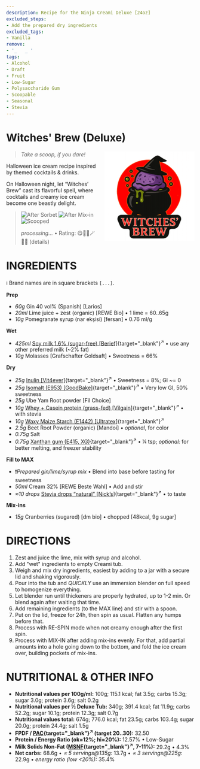 ```yaml
---
description: Recipe for the Ninja Creami Deluxe [24oz]
excluded_steps:
- Add the prepared dry ingredients
excluded_tags:
- Vanilla
remove:
- '_   _ '
tags:
- Alcohol
- Draft
- Fruit
- Low-Sugar
- Polysaccharide Gum
- Scoopable
- Seasonal
- Stevia
---
```

# Witches' Brew (Deluxe)
<img style="float: right; margin-left: 1.5em;" width=240 alt="Logo" src="logo-Witches-Brew.png" />

> *Take a scoop, if you dare!*

Halloween ice cream recipe inspired by themed cocktails & drinks.

On Halloween night, let “Witches’ Brew” cast its flavorful spell,
where cocktails and creamy ice cream become one beastly delight.

> <img width=220 alt="After Sorbet" src="_1.jpg" class="zoomable" />
> <img width=220 alt="After Mix-in" src="_2.jpg" class="zoomable" />
> <img width=220 alt="Scooped" src="_3.jpg" class="zoomable" />
> 
> *processing...* • Rating: 😋🧙‍♀️🪄🔥🎃 (details)

# INGREDIENTS

ℹ️ Brand names are in square brackets `[...]`.

**Prep**

  - _60g_ Gin 40 vol% (Spanish) [Larios]
  - _20ml_ Lime juice + zest (organic) [REWE Bio] • 1 lime = 60..65g
  - _10g_ Pomegranate syrup (nar ekşisi) [fersan] • 0.76 ml/g

**Wet**

  - _425ml_ [Soy milk 1.6% (sugar-free) \[Berief\]](/ice-creamery/info/ingredients/#soy-milk){target="_blank"}<sup>↗</sup> • use any other preferred milk (~2% fat)
  - _10g_ Molasses [Grafschafter Goldsaft] • Sweetness = 66%

**Dry**

  - _25g_ [Inulin \[Vit4ever\]](/ice-creamery/info/ingredients/#inulin){target="_blank"}<sup>↗</sup> • Sweetness = 8%; GI ~= 0
  - _25g_ [Isomalt (E953) \[GoodBake\]](/ice-creamery/info/ingredients/#isomalt-e953){target="_blank"}<sup>↗</sup> • Very low GI, 50% sweetness
  - _25g_ Ube Yam Root powder [Fil Choice]
  - _10g_ [Whey + Casein protein (grass-fed) \[Vilgain\]](/ice-creamery/info/ingredients/#whey-protein){target="_blank"}<sup>↗</sup> • with stevia
  - _10g_ [Waxy Maize Starch (E1442) \[Ultratex\]](/ice-creamery/info/ingredients/#waxy-maize-starch-e1442){target="_blank"}<sup>↗</sup>
  - _2.5g_ Beet Root Powder (organic) [Mandoi] • *optional*, for color
  - _0.75g_ Salt
  - _0.75g_ [Xanthan gum (E415, XG)](/ice-creamery/info/ingredients/#xanthan-gum-xg-e415){target="_blank"}<sup>↗</sup> • ¼ tsp; *optional:* for better melting, and freezer stability

**Fill to MAX**

  - ❗*Prepared gin/lime/syrup mix* • Blend into base before tasting for sweetness
  - _50ml_ Cream 32% [REWE Beste Wahl] • Add and stir
  - _≈10 drops_ [Stevia drops “natural” \[Nick’s\]](/ice-creamery/info/ingredients/#stevia-e960){target="_blank"}<sup>↗</sup> • to taste

**Mix-ins**

  - _15g_ Cranberries (sugared) [dm bio] • chopped [48kcal, 9g sugar]

# DIRECTIONS

 1. Zest and juice the lime, mix with syrup and alcohol.
 1. Add "wet" ingredients to empty Creami tub.
 1. Weigh and mix dry ingredients, easiest by adding to a jar with a secure lid and shaking vigorously.
 1. Pour into the tub and *QUICKLY* use an immersion blender on full speed to homogenize everything.
 1. Let blender run until thickeners are properly hydrated, up to 1-2 min. Or blend again after waiting that time.
 1. Add remaining ingredients (to the MAX line) and stir with a spoon.
 1. Put on the lid, freeze for 24h, then spin as usual. Flatten any humps before that.
 1. Process with RE-SPIN mode when not creamy enough after the first spin.
 1. Process with MIX-IN after adding mix-ins evenly. For that, add partial amounts into a hole going down to the bottom, and fold the ice cream over, building pockets of mix-ins.

# NUTRITIONAL & OTHER INFO

- **Nutritional values per 100g/ml:** 100g; 115.1 kcal; fat 3.5g; carbs 15.3g; sugar 3.0g; protein 3.6g; salt 0.2g
- **Nutritional values per ½ Deluxe Tub:** 340g; 391.4 kcal; fat 11.9g; carbs 52.2g; sugar 10.1g; protein 12.3g; salt 0.7g
- **Nutritional values total:** 674g; 776.0 kcal; fat 23.5g; carbs 103.4g; sugar 20.0g; protein 24.4g; salt 1.5g
- **FPDF / [PAC](/ice-creamery/info/glossary/#potere-anti-congelante-pac){target="_blank"}<sup>↗</sup> (target 20..30):** 32.50
- **Protein / Energy Ratio (ok=12%; hi=20%):** 12.57% • Low-Sugar
- **Milk Solids Non-Fat ([MSNF](/ice-creamery/info/glossary/#milk-solids-not-fat-msnf){target="_blank"}<sup>↗</sup>, 7-11%):** 29.2g • 4.3%
- **Net carbs:** 68.6g • *∝ 5 servings@135g:* 13.7g • *∝ 3 servings@225g:* 22.9g • *energy ratio (low <20%):* 35.4%
